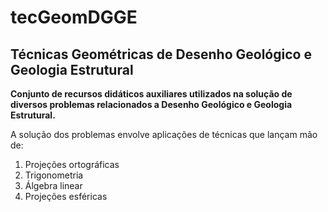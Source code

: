 # tecGeomDGGE
## Técnicas Geométricas de Desenho Geológico e Geologia Estrutural

**Conjunto de recursos didáticos auxiliares utilizados na solução de diversos problemas relacionados a Desenho Geológico e Geologia Estrutural.**

A solução dos problemas envolve aplicações de técnicas que lançam mão de:

1. Projeções ortográficas
2. Trigonometria
3. Álgebra linear
4. Projeções esféricas
